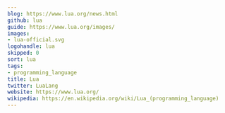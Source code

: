 ```yaml
---
blog: https://www.lua.org/news.html
github: lua
guide: https://www.lua.org/images/
images:
- lua-official.svg
logohandle: lua
skipped: 0
sort: lua
tags:
- programming_language
title: Lua
twitter: LuaLang
website: https://www.lua.org/
wikipedia: https://en.wikipedia.org/wiki/Lua_(programming_language)
---
```

